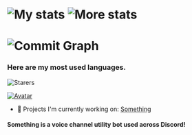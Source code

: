 # ![My stats](https://github-readme-stats.vercel.app/api?username=1ibv&count_private=true&show_icons=true&include_all_commits=true&hide_border=true&theme=dracula) ![More stats](https://github-readme-streak-stats.herokuapp.com/?user=1ibv&hide_border=true&theme=tokyonight)

# ![Commit Graph](https://activity-graph.herokuapp.com/graph?username=1ibv&bg_color=1a1b27&color=38bcad&line=628fdb&point=be91f2&area_color=2b3752&area=true&hide_border=true&custom_title=Contributions%20Graph)

### Here are my most used languages. 
![Starers](https://github-readme-stats.vercel.app/api/top-langs/?username=4ngel2769&hide_border=true&theme=blue-green)


[![Avatar](https://discord.c99.nl/widget/theme-3/877606171199017030.png)](https://discord.gg/E4NJ6Wn2Nr)


- 🔭 Projects I'm currently working on:
[Something](https://dsc.gg/somebot)
#### Something is a voice channel utility bot used across Discord!
